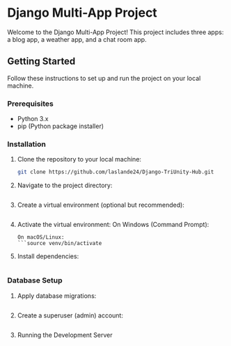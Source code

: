 # Django Multi-App Project

Welcome to the Django Multi-App Project! This project includes three apps: a blog app, a weather app, and a chat room app.

## Getting Started

Follow these instructions to set up and run the project on your local machine.

### Prerequisites

- Python 3.x
- pip (Python package installer)

### Installation

1. Clone the repository to your local machine:

   ```bash
   git clone https://github.com/laslande24/Django-TriUnity-Hub.git

2. Navigate to the project directory:
     ```cd django-multi-app-project
4. Create a virtual environment (optional but recommended):
     ```python -m venv venv
6. Activate the virtual environment:
    On Windows (Command Prompt):
     ```.\venv\Scripts\activate
   On macOS/Linux:
     ```source venv/bin/activate
7. Install dependencies:
     ```pip install -r requirements.txt
   
### Database Setup

1. Apply database migrations:
     ```python manage.py migrate
   
2. Create a superuser (admin) account:
    ```python manage.py createsuperuser

3. Running the Development Server
    ```python manage.py runserver
